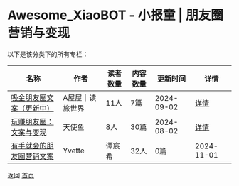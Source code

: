 # Awesome_XiaoBOT - 小报童 | 朋友圈营销与变现

以下是该分类下的所有专栏：

| 名称 | 作者 | 读者数量 | 内容数量 | 更新时间 | 详情 |
|------|------|----------|----------|----------|------|
| [吸金朋友圈文案（更新中）](https://xiaobot.net/p/wuwu88442200?refer=0b133df9-27dc-423b-8101-639049001c13) | A屋屋｜读旅世界 | 11人 | 7篇 |  2024-09-02 | [详情](../data/wuwu88442200.md) |
| [玩赚朋友圈：文案与变现](https://xiaobot.net/p/pengyouquan?refer=0b133df9-27dc-423b-8101-639049001c13) | 天使鱼 | 8人 | 30篇 |  2024-08-02 | [详情](../data/pengyouquan.md) |
| [有手就会的朋友圈营销文案](https://xiaobot.net/p/yvette?refer=0b133df9-27dc-423b-8101-639049001c13) | Yvette | 谭宸希 | 32人 | 0篇 |  2024-11-01 | [详情](../data/yvette.md) |


返回 [首页](../README.md)
